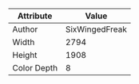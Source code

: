 # 
| Attribute | Value |
| ---  | ---     |
| Author | SixWingedFreak |
| Width | 2794 |
| Height | 1908 |
| Color Depth | 8 |
